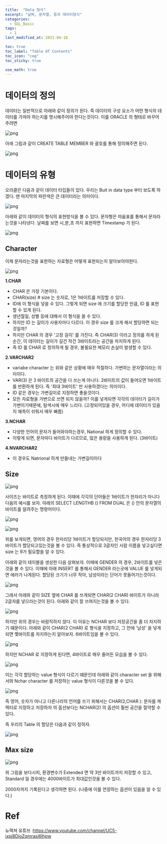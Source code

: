 ```yaml
---
title:  "Data 형식"
excerpt: "날짜, 문자열, 등의 데이터형식"
categories:
  - SQL_Basic
tags:
  - 1
last_modified_at: 2021-04-18

toc: true
toc_label: "Table Of Contents"
toc_icon: "cog"
toc_sticky: true

use_math: true 
---
```


# 데이터의 정의

데이터는 일반적으로 아래와 같이 정의가 된다. 즉 데이터의 구성 요소가 어떤 형식의 데이터를 가져야 하는지를 명시해주어야 한다는것이다. 이를 ORACLE 의 형태로 바꾸어주려면

![png](/assets/images/SQL_Basic/1_7.png)

아래 그림과 같이 CREATE TABLE MEMBER 와 괄호를 통해 정의해주면 된다. 

![png](/assets/images/SQL_Basic/1_8.png)



# 데이터의 유형

오라클은 다음과 같이 데이터 타입들이 있다. 우리는 Buit in data type 부터 보도록 하겠다. 맨 마지막의 파란색은 큰 데이터라는 의미이다. 

![png](/assets/images/SQL_Basic/1_9.png)

아래와 같이 데이터의 형식의 표현방식을 볼 수 있다. 문자형은 따움표를 통해서 문자라는것을 나타낸다. 날짜를 보면 시,분,초 까지 표현하면 Timestamp 가 된다.

![png](/assets/images/SQL_Basic/1_10.png)



## Character

이제 문자라는것을 표현하는 자료형은 어떻게 표현되는지 알아보아야한다. 

![png](/assets/images/SQL_Basic/2_1.png)

**1.CHAR**

- CHAR 은 가장 기본이다. 
- CHAR(size) # size 는 숫자로, 1은 1바이트를 저장할 수 있다. 
- ID에 이 형식을 넣을 수 있다. 그렇게 되면 size 에 크기를 할당한 만큼, ID 를 표현할 수 있게 된다.
- 생년월일, 성별 등에 대해서 이 형식을 쓸 수 있다.
- 하지만 ID 는 길이가 사용자마다 다르다. 이 경우 size 를 크게 해서 할당하면 되는것일까?
- 하지만 CHAR 의 경우 '고정 길이' 를 가진다. 즉 CHAR(3) 이라고 정의를 하게 된 순간, 이 데이터는 길이가 길건 작건 3바이트라는 공간을 차지하게 된다. 
- 즉 ID 를 CHAR 로 정의하게 될 경우, 불필요한 메모리 손실이 발생할 수 있다. 

**2.VARCHAR2**

- variabe character 는 위와 같은 상황에 매우 적절하다. 가변하는 문자열이라는 의미이다.
- VAR(3) 은 3 바이트의 공간을 다 쓰는게 아니다. 2바이트의 값이 들어오면 1바이트를 반환하게 된다. 즉 '최대 3바이트' 만 사용하겠다는 의미이다. 
- ID 같은 경우는 가변길이로 지정하면 좋을것이다.
- 모든 자료형을 가변으로 쓰면 되지 않을까? 이를 넣게되면 각각의 데이터가 길이가 가변이기때문에, 탐색시에 매우 느리다. (고정되어있을 경우, 어디에 데이터가 있을지 예측이 쉬워서 매우 빠름)

**3.NCHAR**

- 다양한 언어의 문자가 들어와야하는경우, National 하게 정의할 수 있다.
- 이렇게 되면, 문자마다 바이트가 다르므로, 많은 용량을 사용하게 된다. (3바이트)

**4.NVARCHAR2**

- 이 경우도 Natrional 하게 만들내는 가변길이이다



## Size

![png](/assets/images/SQL_Basic/2_1.png)

사이즈는 바이트로 측정하게 된다. 이때에 각각의 단어들은 1바이트가 한자리가 아니다 다음의 예시를 보자. 아래의 SELECT LENGTHB () FROM DUAL 은 () 안의 문자열의 바이트를 알려주는 명령어이다.

![png](/assets/images/SQL_Basic/2_2.png)

![png](/assets/images/SQL_Basic/2_3.png)

위를 보게되면, 영어의 경우 한자리당 1바이트가 할당되지만, 한국어의 경우 한자리당 3바이트가 할당되고있는것을 볼 수 있다. 즉 통상적으로 3글자인 사람 이름을 넣고싶다면 size 는 9가 필요함을 알 수 있다.

아래와 같이 테이블을 생성한 다음 살펴보자. 이때에 GENDER 의 경우, 2바이트를 넣은것을 볼 수 있다. 이때에 아래 INSERT 를 통해서 GENDER 라는곳에 VALUE 를 넣게되면 에러가 나게된다. 할당된 크기가 너무 작아, 남성이라는 단어가 못들어가는것이다. 

![png](/assets/images/SQL_Basic/2_4.png)

그래서 아래와 같이 SIZE 옆에 CHAR 를 쓰게되면 CHAR(2 CHAR) 바이트가 아니라 2글자를 넣으라는것이 된다. 아래와 같이 잘 쓰여지는것을 볼 수 있다.

![png](/assets/images/SQL_Basic/2_5.png) 

하지만 위의 경우는 바람직하지 않다. 이 이유는 NCHAR 보다 저장공간을 좀 더 차지하기 떄문이다. 아래와 같이 CHAR(2 CHAR) 로 형식을 지정하고, 그 안에 '남성' 을 넣게되면 몇바이트를 차지하는지 알아보자.  6바이트임을 볼 수 있다.

![png](/assets/images/SQL_Basic/2_6.png) 

하지만 NCHAR 로 지정하게 된다면, 4바이트로 매우 줄어든 모습을 볼 수 있다.

![png](/assets/images/SQL_Basic/2_7.png) 

이는 각각 할당하는 value 형식이 다르기 떄문인데 아래와 같이 character set 을 위해서와 Nchar character 를 저장하는 value 형식이 다른것을 볼 수 있다.

![png](/assets/images/SQL_Basic/2_8.png) 

즉 영어, 숫자가 아니고 다른나라의 언어를 쓰기 위해서는 CHAR(2,CHAR ): 문자를 캐렉터로 지정하고 저장하자 의 옵션보다는 NCHAR(2) 의 옵션이 훨씬 공간을 절약할 수 있다.

즉 우리의 Table 의 할당은 다음과 같이 정하자. 

![png](/assets/images/SQL_Basic/2_9.png) 


## Max size

![png](/assets/images/SQL_Basic/2_1.png)

위 그림을 보다시피, 환경변수가 Extended 면 약 3만 바이트까지 저장할 수 있고, Standard 일 경우에는 4000바이트가 최대값인것을 볼 수 있다. 

2000자까지 기록된다고 생각하면 된다. (나중에 이를 연장하는 옵션이 있음을 알 수 있다.)

# 

# 

# Ref

뉴렉쳐 유튜브 :https://www.youtube.com/channel/UC5-ixpj8DioZqmrasj6Ihpw

